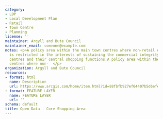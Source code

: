 ```yaml
---
category:
- LDP
- Local Development Plan
- Retail
- Town Centre
- Planning
license: ''
maintainer: Argyll and Bute Council
maintainer_email: someone@example.com
notes: <p>A policy area within the main town centres where non-retail development
  is restricted in the interests of sustaining the commercial integrity of the town
  centres and their central shopping functions.A policy area within the main town
  centres where non-  </p>
organization: Argyll and Bute Council
resources:
- format: html
  name: Description
  url: https://www.arcgis.com/home/item.html?id=88fbfb927ef64407b5d6efe6a19fecb9
- format: FEATURE LAYER
  name: FEATURE LAYER
  url: ''
schema: default
title: Open Data - Core Shopping Area
---
```

